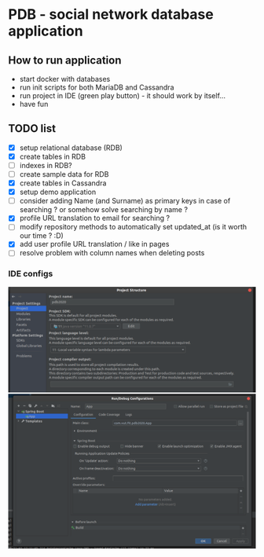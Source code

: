# PDB - social network database application

## How to run application
- start docker with databases
- run init scripts for both MariaDB and Cassandra
- run project in IDE (green play button) - it should work by itself...
- have fun

## TODO list
- [x] setup relational database (RDB)
- [x] create tables in RDB
- [ ] indexes in RDB?
- [ ] create sample data for RDB
- [x] create tables in Cassandra
- [x] setup demo application
- [ ] consider adding Name (and Surname) as primary keys in case of searching ? or somehow solve searching by name ?
- [X] profile URL translation to email for searching ?
- [ ] modify repository methods to automatically set updated_at (is it worth our time ? :D)
- [X] add user profile URL translation / like in pages
- [ ] resolve problem with column names when deleting posts

### IDE configs

![project structure](https://github.com/TomasLapsansky/PDB/blob/main/img/project_structure.png)
![run configuration](https://github.com/TomasLapsansky/PDB/blob/main/img/run_config.png)
